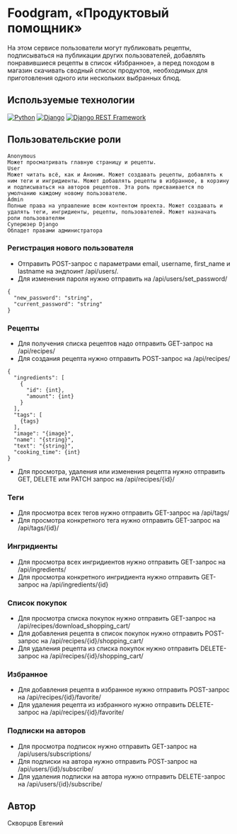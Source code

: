 # Foodgram, «Продуктовый помощник»
На этом сервисе пользователи могут публиковать рецепты, подписываться на публикации других пользователей, добавлять понравившиеся рецепты в список «Избранное», а перед походом в магазин скачивать сводный список продуктов, необходимых для приготовления одного или нескольких выбранных блюд.

## Используемые технологии
[![Python](https://img.shields.io/badge/-Python-464646?style=flat-square&logo=Python)](https://www.python.org/)
[![Django](https://img.shields.io/badge/-Django-464646?style=flat-square&logo=Django)](https://www.djangoproject.com/)
[![Django REST Framework](https://img.shields.io/badge/-Django%20REST%20Framework-464646?style=flat-square&logo=Django%20REST%20Framework)](https://www.django-rest-framework.org/)

## Пользовательские роли
```
Anonymous
Может просматривать главную страницу и рецепты.
User
Может читать всё, как и Аноним. Может создавать рецепты, добавлять к ним теги и ингридиенты. Может добавлять рецепты в избранное, в корзину и подписываться на авторов рецептов. Эта роль присваивается по умолчанию каждому новому пользователю.
Admin
Полные права на управление всем контентом проекта. Может создавать и удалять теги, ингридиенты, рецепты, пользователей. Может назначать роли пользователям
Суперюзер Django
Обладет правами администратора
```

### Регистрация нового пользователя
* Отправить POST-запрос с параметрами email, username, first_name и lastname на эндпоинт /api/users/.
* Для изменения пароля нужно отправить на /api/users/set_password/
```
{
  "new_password": "string",
  "current_password": "string"
}
```

### Рецепты
* Для получения списка рецептов надо отправить GET-запрос на /api/recipes/
* Для создания рецепта нужно отправить POST-запрос на /api/recipes/
```
{
  "ingredients": [
    {
      "id": {int},
      "amount": {int}
    }
  ],
  "tags": [
    {tags}
  ],
  "image": "{image}",
  "name": "{string}",
  "text": "{string}",
  "cooking_time": {int}
}
```
* Для просмотра, удаления или изменения рецепта нужно отправить GET, DELETE или PATCH запрос на /api/recipes/{id}/

### Теги
* Для просмотра всех тегов нужно отправить GET-запрос на /api/tags/
* Для просмотра конкретного тега нужно отправить GET-запрос на /api/tags/{id}/

### Ингридиенты
* Для просмотра всех ингридиентов нужно отправить GET-запрос на /api/ingredients/
* Для просмотра конкретного ингридиента нужно отправить GET-запрос на /api/ingredients/{id}

### Список покупок
* Для просмотра списка покупок нужно отправить GET-запрос на /api/recipes/download_shopping_cart/
* Для добавления рецепта в список покупок нужно отправить POST-запрос на /api/recipes/{id}/shopping_cart/
* Для удаления рецепта из списка покупок нужно отправить DELETE-запрос на /api/recipes/{id}/shopping_cart/

### Избранное
* Для добавления рецепта в избранное нужно отправить POST-запрос на /api/recipes/{id}/favorite/
* Для удаления рецепта из избранного нужно отправить DELETE-запрос на /api/recipes/{id}/favorite/

### Подписки на авторов
* Для просмотра подписок нужно отправить GET-запрос на /api/users/subscriptions/
* Для подписки на автора нужно отправить POST-запрос на /api/users/{id}/subscribe/
* Для удаления подписки на автора нужно отправить DELETE-запрос на /api/users/{id}/subscribe/

## Автор
Скворцов Евгений
